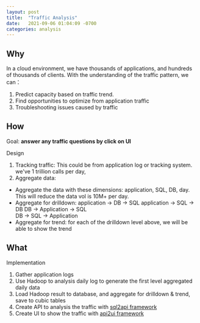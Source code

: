 ```yaml
---
layout: post
title:  "Traffic Analysis"
date:   2021-09-06 01:04:09 -0700
categories: analysis
---
```

## Why
In a cloud environment, we have thousands of applications, and hundreds of thousands of clients. With the understanding of the traffic pattern, we can：
1. Predict capacity based on traffic trend.
2. Find opportunities to optimize from application traffic 
3. Troubleshooting issues caused by traffic

## How
Goal: **answer any traffic questions by click on UI**

Design
1. Tracking traffic: This could be from application log or tracking system. we've 1 trillion calls per day,
2. Aggregate data: 
- Aggregate the data with these dimensions: application, SQL, DB, day. This will reduce the data vol is 10M+ per day.
- Aggregate for drilldown: 
    application -> DB -> SQL
    application -> SQL -> DB
    DB -> Application -> SQL    
    DB -> SQL -> Application
- Aggregate for trend: for each of the drilldown level above, we will be able to show the trend
    
## What
Implementation
1. Gather application logs
2. Use Hadoop to analysis daily log to generate the first level aggregated daily data
3. Load Hadoop result to database, and aggregate for drilldown & trend, save to cubic tables
4. Create API to analysis the traffic with [sql2api framework](/automation/2021/09/06/sql2api-framework.html)
5. Create UI to show the traffic with [api2ui framework](/automation/2021/09/06/api2ui-framework.html)

